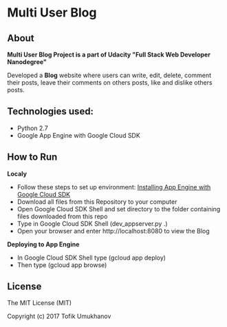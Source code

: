 # Multi User Blog
## About
**Multi User Blog Project is a part of Udacity "Full Stack Web Developer Nanodegree"**

Developed a **Blog** website where users can write, edit, delete, comment their posts, leave their comments on others posts, like and dislike others posts.

## Technologies used:
- Python 2.7
- Google App Engine with Google Cloud SDK

## How to Run
**Localy**
- Follow these steps to set up environment: [Installing App Engine with Google Cloud SDK](https://drive.google.com/file/d/0Byu3UemwRffDbjd0SkdvajhIRW8/view)
- Download all files from this Repository to your computer
- Open Google Cloud SDK Shell and set directory to the folder containing files downloaded from this repo
- Type in Google Cloud SDK Shell (dev_appserver.py .)
- Open your browser and enter http://localhost:8080 to view the Blog

**Deploying to App Engine**
- In Google Cloud SDK Shell type (gcloud app deploy)
- Then type (gcloud app browse)

## License
The MIT License (MIT)

Copyright (c) 2017 Tofik Umukhanov
